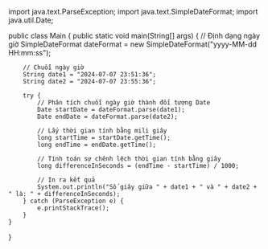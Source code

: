 import java.text.ParseException;
import java.text.SimpleDateFormat;
import java.util.Date;

public class Main {
    public static void main(String[] args) {
        // Định dạng ngày giờ
        SimpleDateFormat dateFormat = new SimpleDateFormat("yyyy-MM-dd HH:mm:ss");

        // Chuỗi ngày giờ
        String date1 = "2024-07-07 23:51:36";
        String date2 = "2024-07-07 23:55:36";

        try {
            // Phân tích chuỗi ngày giờ thành đối tượng Date
            Date startDate = dateFormat.parse(date1);
            Date endDate = dateFormat.parse(date2);

            // Lấy thời gian tính bằng mili giây
            long startTime = startDate.getTime();
            long endTime = endDate.getTime();

            // Tính toán sự chênh lệch thời gian tính bằng giây
            long differenceInSeconds = (endTime - startTime) / 1000;

            // In ra kết quả
            System.out.println("Số giây giữa " + date1 + " và " + date2 + " là: " + differenceInSeconds);
        } catch (ParseException e) {
            e.printStackTrace();
        }
    }
}
